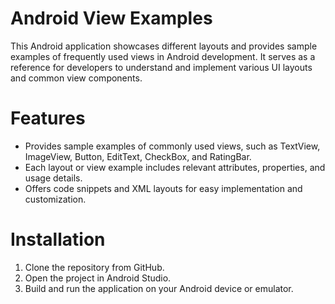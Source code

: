 # Android View Examples
This Android application showcases different layouts and provides sample examples of frequently used views in Android development. It serves as a reference for developers to understand and implement various UI layouts and common view components.

# Features
* Provides sample examples of commonly used views, such as TextView, ImageView, Button, EditText, CheckBox, and RatingBar.
* Each layout or view example includes relevant attributes, properties, and usage details.
* Offers code snippets and XML layouts for easy implementation and customization.

# Installation
1. Clone the repository from GitHub.
2. Open the project in Android Studio.
3. Build and run the application on your Android device or emulator.
